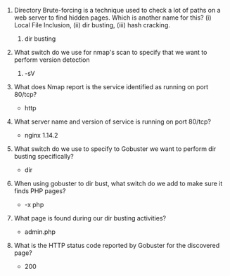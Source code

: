 1. Directory Brute-forcing is a technique used to check a lot of paths on a web server to find hidden pages. Which is another name for this? (i) Local File Inclusion, (ii) dir busting, (iii) hash cracking.
	1. dir busting
2. What switch do we use for nmap's scan to specify that we want to perform version detection
	1. -sV
3. What does Nmap report is the service identified as running on port 80/tcp?
	- http

4. What server name and version of service is running on port 80/tcp?
	- nginx 1.14.2

5. What switch do we use to specify to Gobuster we want to perform dir busting specifically?
	- dir

6. When using gobuster to dir bust, what switch do we add to make sure it finds PHP pages?
	- -x php

7. What page is found during our dir busting activities?
	- admin.php

8. What is the HTTP status code reported by Gobuster for the discovered page?
	- 200
